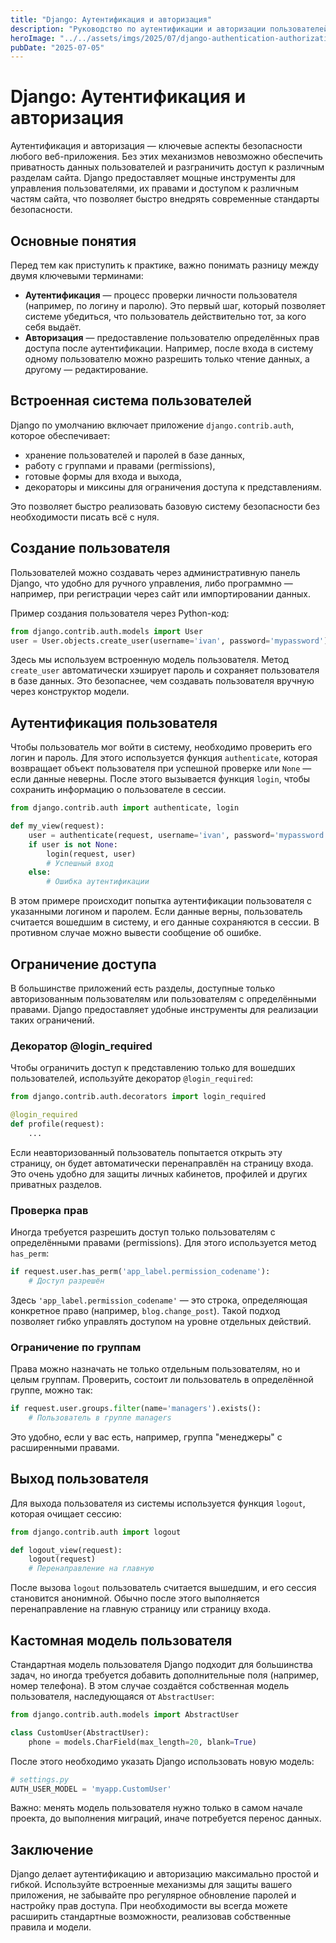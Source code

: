 ```yaml
---
title: "Django: Аутентификация и авторизация"
description: "Руководство по аутентификации и авторизации пользователей в Django: базовые механизмы, настройка, примеры кода."
heroImage: "../../assets/imgs/2025/07/django-authentication-authorization.webp"
pubDate: "2025-07-05"
---
```


# Django: Аутентификация и авторизация

Аутентификация и авторизация — ключевые аспекты безопасности любого веб-приложения. Без этих механизмов невозможно обеспечить приватность данных пользователей и разграничить доступ к различным разделам сайта. Django предоставляет мощные инструменты для управления пользователями, их правами и доступом к различным частям сайта, что позволяет быстро внедрять современные стандарты безопасности.

## Основные понятия

Перед тем как приступить к практике, важно понимать разницу между двумя ключевыми терминами:

- **Аутентификация** — процесс проверки личности пользователя (например, по логину и паролю). Это первый шаг, который позволяет системе убедиться, что пользователь действительно тот, за кого себя выдаёт.
- **Авторизация** — предоставление пользователю определённых прав доступа после аутентификации. Например, после входа в систему одному пользователю можно разрешить только чтение данных, а другому — редактирование.

## Встроенная система пользователей

Django по умолчанию включает приложение `django.contrib.auth`, которое обеспечивает:
- хранение пользователей и паролей в базе данных,
- работу с группами и правами (permissions),
- готовые формы для входа и выхода,
- декораторы и миксины для ограничения доступа к представлениям.

Это позволяет быстро реализовать базовую систему безопасности без необходимости писать всё с нуля.

## Создание пользователя

Пользователей можно создавать через административную панель Django, что удобно для ручного управления, либо программно — например, при регистрации через сайт или импортировании данных.

Пример создания пользователя через Python-код:
```python
from django.contrib.auth.models import User
user = User.objects.create_user(username='ivan', password='mypassword')
```
Здесь мы используем встроенную модель пользователя. Метод `create_user` автоматически хэширует пароль и сохраняет пользователя в базе данных. Это безопаснее, чем создавать пользователя вручную через конструктор модели.

## Аутентификация пользователя

Чтобы пользователь мог войти в систему, необходимо проверить его логин и пароль. Для этого используется функция `authenticate`, которая возвращает объект пользователя при успешной проверке или `None` — если данные неверны. После этого вызывается функция `login`, чтобы сохранить информацию о пользователе в сессии.

```python
from django.contrib.auth import authenticate, login

def my_view(request):
    user = authenticate(request, username='ivan', password='mypassword')
    if user is not None:
        login(request, user)
        # Успешный вход
    else:
        # Ошибка аутентификации
```

В этом примере происходит попытка аутентификации пользователя с указанными логином и паролем. Если данные верны, пользователь считается вошедшим в систему, и его данные сохраняются в сессии. В противном случае можно вывести сообщение об ошибке.

## Ограничение доступа

В большинстве приложений есть разделы, доступные только авторизованным пользователям или пользователям с определёнными правами. Django предоставляет удобные инструменты для реализации таких ограничений.

### Декоратор @login_required

Чтобы ограничить доступ к представлению только для вошедших пользователей, используйте декоратор `@login_required`:
```python
from django.contrib.auth.decorators import login_required

@login_required
def profile(request):
    ...
```
Если неавторизованный пользователь попытается открыть эту страницу, он будет автоматически перенаправлён на страницу входа. Это очень удобно для защиты личных кабинетов, профилей и других приватных разделов.

### Проверка прав

Иногда требуется разрешить доступ только пользователям с определёнными правами (permissions). Для этого используется метод `has_perm`:
```python
if request.user.has_perm('app_label.permission_codename'):
    # Доступ разрешён
```
Здесь `'app_label.permission_codename'` — это строка, определяющая конкретное право (например, `blog.change_post`). Такой подход позволяет гибко управлять доступом на уровне отдельных действий.

### Ограничение по группам

Права можно назначать не только отдельным пользователям, но и целым группам. Проверить, состоит ли пользователь в определённой группе, можно так:
```python
if request.user.groups.filter(name='managers').exists():
    # Пользователь в группе managers
```
Это удобно, если у вас есть, например, группа "менеджеры" с расширенными правами.

## Выход пользователя

Для выхода пользователя из системы используется функция `logout`, которая очищает сессию:
```python
from django.contrib.auth import logout

def logout_view(request):
    logout(request)
    # Перенаправление на главную
```
После вызова `logout` пользователь считается вышедшим, и его сессия становится анонимной. Обычно после этого выполняется перенаправление на главную страницу или страницу входа.

## Кастомная модель пользователя

Стандартная модель пользователя Django подходит для большинства задач, но иногда требуется добавить дополнительные поля (например, номер телефона). В этом случае создаётся собственная модель пользователя, наследующаяся от `AbstractUser`:
```python
from django.contrib.auth.models import AbstractUser

class CustomUser(AbstractUser):
    phone = models.CharField(max_length=20, blank=True)
```
После этого необходимо указать Django использовать новую модель:
```python
# settings.py
AUTH_USER_MODEL = 'myapp.CustomUser'
```
Важно: менять модель пользователя нужно только в самом начале проекта, до выполнения миграций, иначе потребуется перенос данных.

## Заключение

Django делает аутентификацию и авторизацию максимально простой и гибкой. Используйте встроенные механизмы для защиты вашего приложения, не забывайте про регулярное обновление паролей и настройку прав доступа. При необходимости вы всегда можете расширить стандартные возможности, реализовав собственные правила и модели. 
